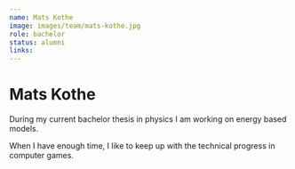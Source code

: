 ```yaml
---
name: Mats Kothe
image: images/team/mats-kothe.jpg
role: bachelor
status: alumni
links:
---
```


# Mats Kothe

During my current bachelor thesis in physics I am working on energy based models. 

When I have enough time, I like to keep up with the technical progress in computer games.
